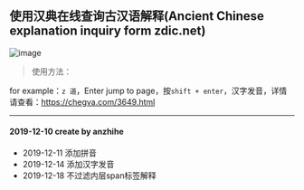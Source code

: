 ## 使用汉典在线查询古汉语解释(Ancient Chinese explanation inquiry form zdic.net)
![image](https://github.com/anzhihe/Efficient-office/blob/master/ancient-chinese-zdic/zdic.gif)
> 使用方法：

for example：`z 道`，Enter jump to page，按`shift + enter`，汉字发音，详情请查看：https://chegva.com/3649.html

---
#### 2019-12-10 create by anzhihe
- 2019-12-11 添加拼音
- 2019-12-14 添加汉字发音
- 2019-12-18 不过滤内层span标签解释
